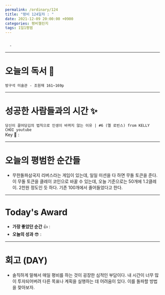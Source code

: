 ```yaml
---
permalink: /ordinary/124
title: "평비 124일차 : "
date: 2021-12-09 20:00:00 +0900
categories: 평비챌린지
tags: 1일1평범
---
```

```

  - 
```

---
# 오늘의 독서 📕
`방구석 미술관 - 조원재 161~169p`  

---
# 성공한 사람들과의 시간 ✨
`당신이 끌어당김의 법칙으로 인생이 바뀌지 않는 이유 | #6 (멜 로빈스) from KELLY CHOI youtube`  
Key 🔑 : 

---
# 오늘의 평범한 순간들
- 무한돌파삼국지 리버스라는 게임이 있는데, 일일 미션을 다 하면 무돌 토큰을 준다. 이 무돌 토큰을 클레이 코인으로 바꿀 수 있는데, 오늘 기준으로는 50개에 1.2클레이. 2천원 정도인 듯 하다. 기존 100개에서 줄어들었다고 한다.

---
# Today's Award
- **가장 좋았던 순간** 👍 : 
- **오늘의 성과** 😎 : 

---
# 회고 (DAY)
- 솔직하게 말해서 매일 평비를 하는 것이 굉장한 심적인 부담이다. 내 시간이 너무 많이 투자되어버려 다른 목표나 계획을 실행하는 데 어려움이 있다. 이를 돌파할 방법을 찾아보자.